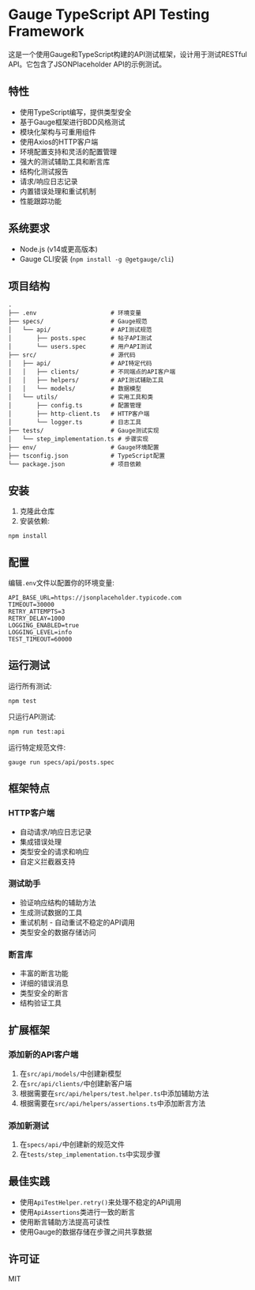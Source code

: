 # Gauge TypeScript API Testing Framework

这是一个使用Gauge和TypeScript构建的API测试框架，设计用于测试RESTful API。它包含了JSONPlaceholder API的示例测试。

## 特性

- 使用TypeScript编写，提供类型安全
- 基于Gauge框架进行BDD风格测试
- 模块化架构与可重用组件
- 使用Axios的HTTP客户端
- 环境配置支持和灵活的配置管理
- 强大的测试辅助工具和断言库
- 结构化测试报告
- 请求/响应日志记录
- 内置错误处理和重试机制
- 性能跟踪功能

## 系统要求

- Node.js (v14或更高版本)
- Gauge CLI安装 (`npm install -g @getgauge/cli`)

## 项目结构

```
.
├── .env                     # 环境变量
├── specs/                   # Gauge规范
│   └── api/                 # API测试规范
│       ├── posts.spec       # 帖子API测试
│       └── users.spec       # 用户API测试
├── src/                     # 源代码
│   ├── api/                 # API特定代码
│   │   ├── clients/         # 不同端点的API客户端
│   │   ├── helpers/         # API测试辅助工具
│   │   └── models/          # 数据模型
│   └── utils/               # 实用工具和类
│       ├── config.ts        # 配置管理
│       ├── http-client.ts   # HTTP客户端
│       └── logger.ts        # 日志工具
├── tests/                   # Gauge测试实现
│   └── step_implementation.ts # 步骤实现
├── env/                     # Gauge环境配置
├── tsconfig.json            # TypeScript配置
└── package.json             # 项目依赖
```

## 安装

1. 克隆此仓库
2. 安装依赖:

```
npm install
```

## 配置

编辑`.env`文件以配置你的环境变量:

```
API_BASE_URL=https://jsonplaceholder.typicode.com
TIMEOUT=30000
RETRY_ATTEMPTS=3
RETRY_DELAY=1000
LOGGING_ENABLED=true
LOGGING_LEVEL=info
TEST_TIMEOUT=60000
```

## 运行测试

运行所有测试:

```
npm test
```

只运行API测试:

```
npm run test:api
```

运行特定规范文件:

```
gauge run specs/api/posts.spec
```

## 框架特点

### HTTP客户端

- 自动请求/响应日志记录
- 集成错误处理
- 类型安全的请求和响应
- 自定义拦截器支持

### 测试助手

- 验证响应结构的辅助方法
- 生成测试数据的工具
- 重试机制 - 自动重试不稳定的API调用
- 类型安全的数据存储访问

### 断言库

- 丰富的断言功能 
- 详细的错误消息
- 类型安全的断言
- 结构验证工具

## 扩展框架

### 添加新的API客户端

1. 在`src/api/models/`中创建新模型
2. 在`src/api/clients/`中创建新客户端
3. 根据需要在`src/api/helpers/test.helper.ts`中添加辅助方法
4. 根据需要在`src/api/helpers/assertions.ts`中添加断言方法

### 添加新测试

1. 在`specs/api/`中创建新的规范文件
2. 在`tests/step_implementation.ts`中实现步骤

## 最佳实践

- 使用`ApiTestHelper.retry()`来处理不稳定的API调用
- 使用`ApiAssertions`类进行一致的断言
- 使用断言辅助方法提高可读性
- 使用Gauge的数据存储在步骤之间共享数据

## 许可证

MIT 